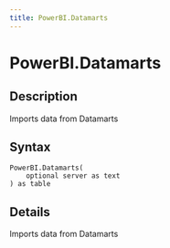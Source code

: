 ```yaml
---
title: PowerBI.Datamarts
---
```


# PowerBI.Datamarts


## Description

Imports data from Datamarts


## Syntax

```powerquery
PowerBI.Datamarts(
    optional server as text
) as table
```


## Details

Imports data from Datamarts


